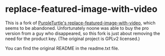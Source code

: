 replace-featured-image-with-video
=================================

This is a fork of [PurpleTurtle's replace-featured-image-with-video][svn],
which seems to be abandoned. Unfortunately noone was able to buy the pro
version from a guy who disappeared, so this fork is just about removing
the need for the product key. (The original project is GPLv2 licensed.)

You can find the original README in the readme.txt file.

[svn]: http://plugins.svn.wordpress.org/replace-featured-image-with-video/trunk/
